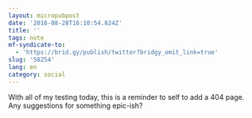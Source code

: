 ```yaml
---
layout: micropubpost
date: '2016-08-28T16:10:54.824Z'
title: ''
tags: note
mf-syndicate-to:
  - 'https://brid.gy/publish/twitter?bridgy_omit_link=true'
slug: '58254'
lang: en
category: social
---
```

With all of my testing today, this is a reminder to self to add a 404 page. Any suggestions for something epic-ish?

